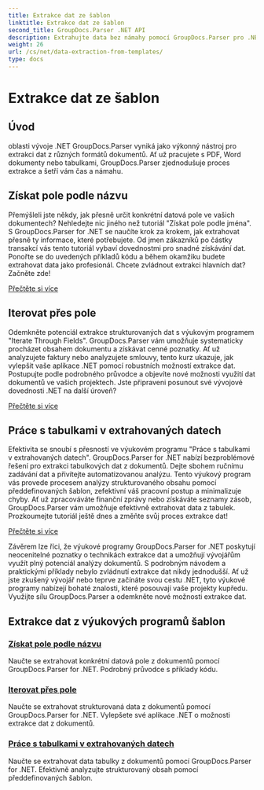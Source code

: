 ```yaml
---
title: Extrakce dat ze šablon
linktitle: Extrakce dat ze šablon
second_title: GroupDocs.Parser .NET API
description: Extrahujte data bez námahy pomocí GroupDocs.Parser pro .NET. Naučte se načítat konkrétní pole, iterovat data a pracovat s tabulkami v extrahovaném obsahu.
weight: 26
url: /cs/net/data-extraction-from-templates/
type: docs
---
```

# Extrakce dat ze šablon


## Úvod

oblasti vývoje .NET GroupDocs.Parser vyniká jako výkonný nástroj pro extrakci dat z různých formátů dokumentů. Ať už pracujete s PDF, Word dokumenty nebo tabulkami, GroupDocs.Parser zjednodušuje proces extrakce a šetří vám čas a námahu.

## Získat pole podle názvu

Přemýšleli jste někdy, jak přesně určit konkrétní datová pole ve vašich dokumentech? Nehledejte nic jiného než tutoriál "Získat pole podle jména". S GroupDocs.Parser for .NET se naučíte krok za krokem, jak extrahovat přesně ty informace, které potřebujete. Od jmen zákazníků po částky transakcí vás tento tutoriál vybaví dovednostmi pro snadné získávání dat. Ponořte se do uvedených příkladů kódu a během okamžiku budete extrahovat data jako profesionál. Chcete zvládnout extrakci hlavních dat? Začněte zde!

[Přečtěte si více](./get-field-by-name/)

## Iterovat přes pole

Odemkněte potenciál extrakce strukturovaných dat s výukovým programem "Iterate Through Fields". GroupDocs.Parser vám umožňuje systematicky procházet obsahem dokumentu a získávat cenné poznatky. Ať už analyzujete faktury nebo analyzujete smlouvy, tento kurz ukazuje, jak vylepšit vaše aplikace .NET pomocí robustních možností extrakce dat. Postupujte podle podrobného průvodce a objevíte nové možnosti využití dat dokumentů ve vašich projektech. Jste připraveni posunout své vývojové dovednosti .NET na další úroveň?

[Přečtěte si více](./iterate-through-fields/)

## Práce s tabulkami v extrahovaných datech

Efektivita se snoubí s přesností ve výukovém programu "Práce s tabulkami v extrahovaných datech". GroupDocs.Parser for .NET nabízí bezproblémové řešení pro extrakci tabulkových dat z dokumentů. Dejte sbohem ručnímu zadávání dat a přivítejte automatizovanou analýzu. Tento výukový program vás provede procesem analýzy strukturovaného obsahu pomocí předdefinovaných šablon, zefektivní váš pracovní postup a minimalizuje chyby. Ať už zpracováváte finanční zprávy nebo získáváte seznamy zásob, GroupDocs.Parser vám umožňuje efektivně extrahovat data z tabulek. Prozkoumejte tutoriál ještě dnes a změňte svůj proces extrakce dat!

[Přečtěte si více](./working-with-tables-in-extracted-data/)

Závěrem lze říci, že výukové programy GroupDocs.Parser for .NET poskytují neocenitelné poznatky o technikách extrakce dat a umožňují vývojářům využít plný potenciál analýzy dokumentů. S podrobným návodem a praktickými příklady nebylo zvládnutí extrakce dat nikdy jednodušší. Ať už jste zkušený vývojář nebo teprve začínáte svou cestu .NET, tyto výukové programy nabízejí bohaté znalosti, které posouvají vaše projekty kupředu. Využijte sílu GroupDocs.Parser a odemkněte nové možnosti extrakce dat.
## Extrakce dat z výukových programů šablon
### [Získat pole podle názvu](./get-field-by-name/)
Naučte se extrahovat konkrétní datová pole z dokumentů pomocí GroupDocs.Parser for .NET. Podrobný průvodce s příklady kódu.
### [Iterovat přes pole](./iterate-through-fields/)
Naučte se extrahovat strukturovaná data z dokumentů pomocí GroupDocs.Parser for .NET. Vylepšete své aplikace .NET o možnosti extrakce dat z dokumentů.
### [Práce s tabulkami v extrahovaných datech](./working-with-tables-in-extracted-data/)
Naučte se extrahovat data tabulky z dokumentů pomocí GroupDocs.Parser for .NET. Efektivně analyzujte strukturovaný obsah pomocí předdefinovaných šablon.